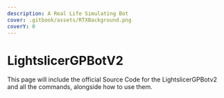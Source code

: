 ```yaml
---
description: A Real Life Simulating Bot
cover: .gitbook/assets/RTXBackground.png
coverY: 0
---
```


# LightslicerGPBotV2

This page will include the official Source Code for the LightslicerGPBotv2 and all the commands, alongside how to use them.
